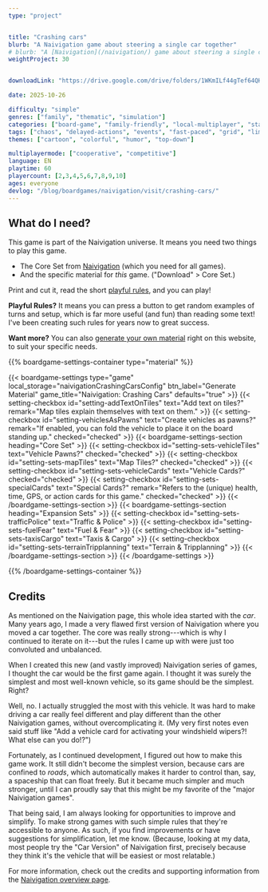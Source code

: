 ```yaml
---
type: "project"


title: "Crashing cars"
blurb: "A Naivigation game about steering a single car together"
# blurb: "A [Naivigation](/naivigation/) game about steering a single car together, trying not to end up total loss."
weightProject: 30


downloadLink: "https://drive.google.com/drive/folders/1WKmILf44gTef64QHRQO0jdkur54nXpNI"

date: 2025-10-26

difficulty: "simple"
genres: ["family", "thematic", "simulation"]
categories: ["board-game", "family-friendly", "local-multiplayer", "standard"]
tags: ["chaos", "delayed-actions", "events", "fast-paced", "grid", "limited-communication", "logic", "memory", "modular", "movement", "orientation", "shared-map", "sudden-death", "team-based", "transportation", "turn-based", "variable-setup", "vehicle-simulation"]
themes: ["cartoon", "colorful", "humor", "top-down"]

multiplayermode: ["cooperative", "competitive"]
language: EN
playtime: 60
playercount: [2,3,4,5,6,7,8,9,10]
ages: everyone
devlog: "/blog/boardgames/naivigation/visit/crashing-cars/"
---
```




## What do I need?

This game is part of the Naivigation universe. It means you need two things to play this game.

* The Core Set from [Naivigation](/naivigation/) (which you need for all games).
* And the specific material for _this_ game. ("Download" > Core Set.)

Print and cut it, read the short [playful rules](rules), and you can play!

**Playful Rules?** It means you can press a button to get random examples of turns and setup, which is far more useful (and fun) than reading some text! I've been creating such rules for years now to great success.

**Want more?** You can also [generate your own material](#material) right on this website, to suit your specific needs.


{{% boardgame-settings-container type="material" %}}

{{< boardgame-settings type="game" local_storage="naivigationCrashingCarsConfig" btn_label="Generate Material" game_title="Naivigation: Crashing Cars" defaults="true" >}}
  {{< setting-checkbox id="setting-addTextOnTiles" text="Add text on tiles?" remark="Map tiles explain themselves with text on them." >}}
  {{< setting-checkbox id="setting-vehiclesAsPawns" text="Create vehicles as pawns?" remark="If enabled, you can fold the vehicle to place it on the board standing up." checked="checked" >}}
  {{< boardgame-settings-section heading="Core Set" >}}
    {{< setting-checkbox id="setting-sets-vehicleTiles" text="Vehicle Pawns?" checked="checked" >}}
    {{< setting-checkbox id="setting-sets-mapTiles" text="Map Tiles?" checked="checked" >}}
    {{< setting-checkbox id="setting-sets-vehicleCards" text="Vehicle Cards?" checked="checked" >}}
    {{< setting-checkbox id="setting-sets-specialCards" text="Special Cards?" remark="Refers to the (unique) health, time, GPS, or action cards for this game." checked="checked" >}}
  {{< /boardgame-settings-section >}}
  {{< boardgame-settings-section heading="Expansion Sets" >}}
    {{< setting-checkbox id="setting-sets-trafficPolice" text="Traffic & Police" >}}
    {{< setting-checkbox id="setting-sets-fuelFear" text="Fuel & Fear" >}}
    {{< setting-checkbox id="setting-sets-taxisCargo" text="Taxis & Cargo" >}}
    {{< setting-checkbox id="setting-sets-terrainTripplanning" text="Terrain & Tripplanning" >}}
  {{< /boardgame-settings-section >}}
{{< /boardgame-settings >}}

{{% /boardgame-settings-container %}}

## Credits

As mentioned on the Naivigation page, this whole idea started with the _car_. Many years ago, I made a very flawed first version of Naivigation where you moved a car together. The core was really strong---which is why I continued to iterate on it---but the rules I came up with were just too convoluted and unbalanced.

When I created this new (and vastly improved) Naivigation series of games, I thought the car would be the first game again. I thought it was surely the simplest and most well-known vehicle, so its game should be the simplest. Right?

Well, no. I actually struggled the most with this vehicle. It was hard to make driving a car really feel different and play different than the other Naivigation games, without overcomplicating it. (My very first notes even said stuff like "Add a vehicle card for activating your windshield wipers?! What else can you do!?")

Fortunately, as I continued development, I figured out how to make this game work. It still didn't become the simplest version, because cars are confined to _roads_, which automatically makes it harder to control than, say, a spaceship that can float freely. But it became much simpler and much stronger, until I can proudly say that this might be my favorite of the "major Naivigation games".

That being said, I am always looking for opportunities to improve and simplify. To make strong games with such simple rules that they're accessible to anyone. As such, if you find improvements or have suggestions for simplification, let me know. (Because, looking at my data, most people try the "Car Version" of Naivigation first, precisely because they think it's the vehicle that will be easiest or most relatable.)

For more information, check out the credits and supporting information from the [Naivigation overview page](/naivigation/).


